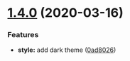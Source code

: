 # [1.4.0](https://github.com/shhdharmen/bootstrap-theme-kit/compare/v1.3.0...v1.4.0) (2020-03-16)


### Features

* **style:** add dark theme ([0ad8026](https://github.com/shhdharmen/bootstrap-theme-kit/commit/0ad80263ca9b133e0996e7e34907604eeaad72b4))
